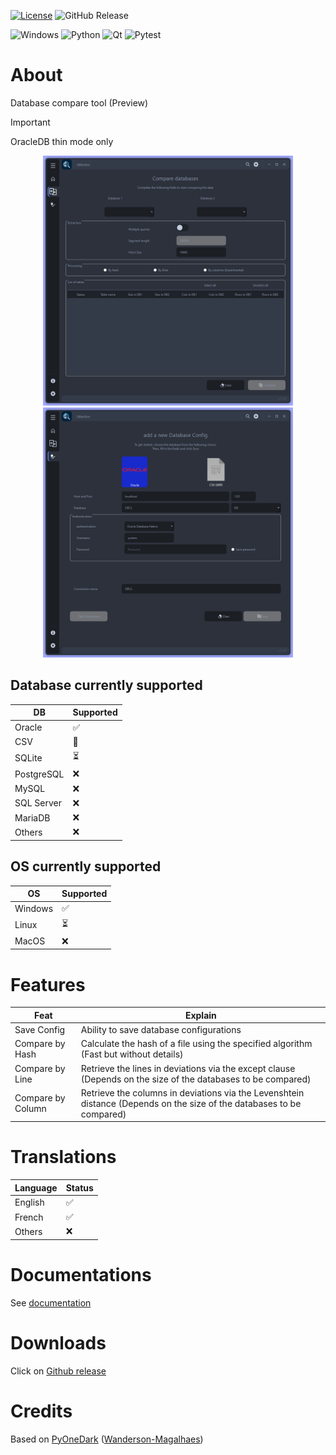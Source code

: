 [![License](https://img.shields.io/badge/License-Apache%202.0-blue.svg)](https://opensource.org/licenses/Apache-2.0)
![GitHub Release](https://img.shields.io/github/v/release/creagleone/dbtective)

![Windows](https://img.shields.io/badge/Windows-0078D6?style=for-the-badge&logo=windows&logoColor=white)
![Python](https://img.shields.io/badge/python-3670A0?style=for-the-badge&logo=python&logoColor=ffdd54)
![Qt](https://img.shields.io/badge/Qt-%23217346.svg?style=for-the-badge&logo=Qt&logoColor=white)
![Pytest](https://img.shields.io/badge/pytest-%23ffffff.svg?style=for-the-badge&logo=pytest&logoColor=2f9fe3)

# About
Database compare tool (Preview)

> [!IMPORTANT]  
> OracleDB thin mode only

<p align="center">
  <img src="src\gui\images\screens\compare_config.png" width="400">
  <img src="src\gui\images\screens\oracle_config.png" width="400">
</p>


## Database currently supported
| DB | Supported |
|--|--|
| Oracle | ✅ |
| CSV | 🔄 |
| SQLite | ⏳ |
| PostgreSQL | ❌ |
| MySQL | ❌ |
| SQL Server | ❌ |
| MariaDB | ❌ |
| Others | ❌ |

## OS currently supported
| OS | Supported |
|--|--|
| Windows | ✅ |
| Linux | ⏳ |
| MacOS | ❌ |

# Features
| Feat | Explain |
|--|--|
| Save Config | Ability to save database configurations |
| Compare by Hash | Calculate the hash of a file using the specified algorithm (Fast but without details) |
| Compare by Line | Retrieve the lines in deviations via the except clause (Depends on the size of the databases to be compared) |
| Compare by Column | Retrieve the columns in deviations via the Levenshtein distance (Depends on the size of the databases to be compared) |

# Translations
| Language | Status |
|--|--|
| English | ✅ |
| French | ✅ |
| Others | ❌ |

# Documentations
See [documentation](https://creagleone.github.io/dbtective/)

# Downloads
Click on [Github release](https://github.com/creagleone/dbtective/releases/latest)

# Credits
Based on [PyOneDark](https://github.com/Wanderson-Magalhaes/PyOneDark_Qt_Widgets_Modern_GUI) ([Wanderson-Magalhaes](https://github.com/Wanderson-Magalhaes))